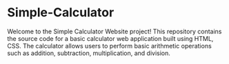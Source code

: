 # Simple-Calculator
Welcome to the Simple Calculator Website project! This repository contains the source code for a basic calculator web application built using HTML, CSS. The calculator allows users to perform basic arithmetic operations such as addition, subtraction, multiplication, and division.
